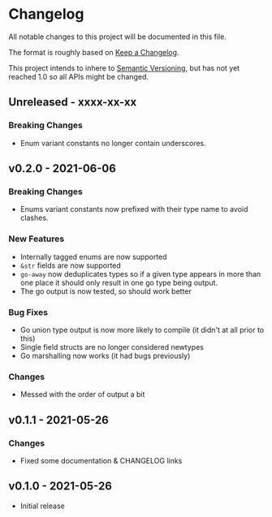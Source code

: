 # Changelog

All notable changes to this project will be documented in this file.

The format is roughly based on [Keep a
Changelog](http://keepachangelog.com/en/1.0.0/).

This project intends to inhere to [Semantic
Versioning](http://semver.org/spec/v2.0.0.html), but has not yet reached 1.0 so
all APIs might be changed.

## Unreleased - xxxx-xx-xx

### Breaking Changes

- Enum variant constants no longer contain underscores.

## v0.2.0 - 2021-06-06

### Breaking Changes

- Enums variant constants now prefixed with their type name to avoid clashes.

### New Features

- Internally tagged enums are now supported
- `&str` fields are now supported
- `go-away` now deduplicates types so if a given type appears in more than one
  place it should only result in one go type being output.
- The go output is now tested, so should work better

### Bug Fixes

- Go union type output is now more likely to compile (it didn't at all prior to
  this)
- Single field structs are no longer considered newtypes
- Go marshalling now works (it had bugs previously)

### Changes

- Messed with the order of output a bit

## v0.1.1 - 2021-05-26

### Changes

- Fixed some documentation & CHANGELOG links

## v0.1.0 - 2021-05-26

- Initial release

